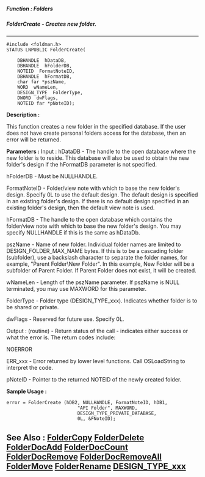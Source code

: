 ##### Function : Folders
##### FolderCreate - Creates new folder.
---
```
#include <foldman.h>
STATUS LNPUBLIC FolderCreate(

	DBHANDLE  hDataDB,
	DBHANDLE  hFolderDB,
	NOTEID  FormatNoteID,
	DBHANDLE  hFormatDB,
	char far *pszName,
	WORD  wNameLen,
	DESIGN_TYPE  FolderType,
	DWORD  dwFlags,
	NOTEID far *pNoteID);
```
**Description :**

This function creates a new folder in the specified database.  If the user does 
not have create personal folders access for the database, then an error will be 
returned.

**Parameters :**
Input :
hDataDB  -  The handle to the open database where the new folder is to reside.  This database will also be used to obtain the new folder's design if the hFormatDB parameter is not specified.

hFolderDB  -  Must be NULLHANDLE.

FormatNoteID  -  Folder/view note with which to base the new folder's design.  Specify 0L to use the default design.  The default design is specified in an existing folder's design.  If there is no default design specified in an existing folder's design, then the default view note is used.

hFormatDB  -  The handle to the open database which contains the folder/view note with which to base the new folder's design.  You may specify NULLHANDLE if this is the same as hDataDb.

pszName  -  Name of new folder.  Individual folder names are limited to DESIGN_FOLDER_MAX_NAME bytes.  If this is to be a cascading folder (subfolder), use a backslash character to separate the folder names, for example, "Parent Folder\\New Folder".  In this example, New Folder will be a subfolder of Parent Folder.  If Parent Folder does not exist, it will be created.

wNameLen  -  Length of the pszName parameter.  If pszName is NULL terminated, you may use MAXWORD for this parameter.

FolderType  -  Folder type (DESIGN_TYPE_xxx).  Indicates whether folder is to be shared or private.

dwFlags  -  Reserved for future use.  Specify  0L.

Output :
(routine)  -  Return status of the call - indicates either success or what the error is. The return codes include:

NOERROR

ERR_xxx - Error returned by lower level functions. Call OSLoadString to interpret the code.


pNoteID  -  Pointer to the returned NOTEID of the newly created folder.


**Sample Usage :**
```
error = FolderCreate (hDB2, NULLHANDLE, FormatNoteID, hDB1, 
                          "API Folder", MAXWORD,
                          DESIGN_TYPE_PRIVATE_DATABASE,
                          0L, &FNoteID);
```
**See Also :**
[FolderCopy](/reference/Func/FolderCopy)
[FolderDelete](/reference/Func/FolderDelete)
[FolderDocAdd](/reference/Func/FolderDocAdd)
[FolderDocCount](/reference/Func/FolderDocCount)
[FolderDocRemove](/reference/Func/FolderDocRemove)
[FolderDocRemoveAll](/reference/Func/FolderDocRemoveAll)
[FolderMove](/reference/Func/FolderMove)
[FolderRename](/reference/Func/FolderRename)
[DESIGN_TYPE_xxx](/reference/Symb/DESIGN_TYPE_xxx)
---
